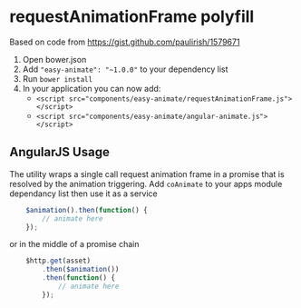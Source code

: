 # requestAnimationFrame polyfill

Based on code from https://gist.github.com/paulirish/1579671

1. Open bower.json
2. Add `"easy-animate": "~1.0.0"` to your dependency list
3. Run `bower install`
4. In your application you can now add:
   * `<script src="components/easy-animate/requestAnimationFrame.js"></script>`
   * `<script src="components/easy-animate/angular-animate.js"></script>`


## AngularJS Usage

The utility wraps a single call request animation frame in a promise that is resolved by the animation triggering.
Add `coAnimate` to your apps module dependancy list then use it as a service

```javascript
    $animation().then(function() {
        // animate here
    });
```

or in the middle of a promise chain

```javascript
    $http.get(asset)
        .then($animation())
        .then(function() {
            // animate here
        });
```
